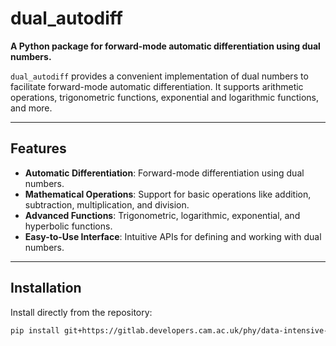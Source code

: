 # dual_autodiff

**A Python package for forward-mode automatic differentiation using dual numbers.**

`dual_autodiff` provides a convenient implementation of dual numbers to facilitate forward-mode automatic differentiation. It supports arithmetic operations, trigonometric functions, exponential and logarithmic functions, and more.

---

## Features

- **Automatic Differentiation**: Forward-mode differentiation using dual numbers.
- **Mathematical Operations**: Support for basic operations like addition, subtraction, multiplication, and division.
- **Advanced Functions**: Trigonometric, logarithmic, exponential, and hyperbolic functions.
- **Easy-to-Use Interface**: Intuitive APIs for defining and working with dual numbers.

---

## Installation

Install directly from the repository:

```bash
pip install git+https://gitlab.developers.cam.ac.uk/phy/data-intensive-science-mphil/assessments/c1_coursework1/rsr45.git

